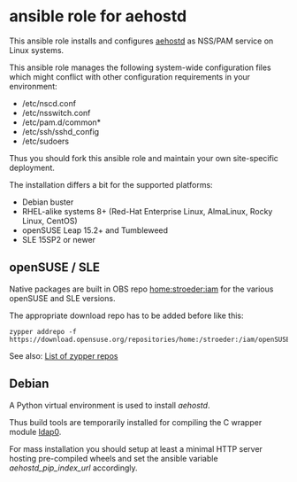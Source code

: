 ansible role for aehostd
========================

This ansible role installs and configures
[aehostd](https://www.ae-dir.com/aehostd.html)
as NSS/PAM service on Linux systems.

This ansible role manages the following system-wide configuration files
which might conflict with other configuration requirements in your
environment:

  * /etc/nscd.conf
  * /etc/nsswitch.conf
  * /etc/pam.d/common*
  * /etc/ssh/sshd_config
  * /etc/sudoers

Thus you should fork this ansible role and maintain your own site-specific
deployment.

The installation differs a bit for the supported platforms:

  * Debian buster
  * RHEL-alike systems 8+ (Red-Hat Enterprise Linux, AlmaLinux, Rocky Linux, CentOS)
  * openSUSE Leap 15.2+ and Tumbleweed
  * SLE 15SP2 or newer

openSUSE / SLE
--------------

Native packages are built in OBS repo
[home:stroeder:iam](https://build.opensuse.org/project/show/home:stroeder:iam)
for the various openSUSE and SLE versions.

The appropriate download repo has to be added before like this:

```
zypper addrepo -f https://download.opensuse.org/repositories/home:/stroeder:/iam/openSUSE_Tumbleweed/
```

See also: [List of zypper repos](https://download.opensuse.org/repositories/home:/stroeder:/iam/)


Debian
------

A Python virtual environment is used to install _aehostd_.

Thus build tools are temporarily installed for compiling the C
wrapper module [ldap0](https://pypi.org/project/ldap0/).

For mass installation you should setup at least a minimal
HTTP server hosting pre-compiled wheels and set the ansible
variable _aehostd_pip_index_url_ accordingly.
